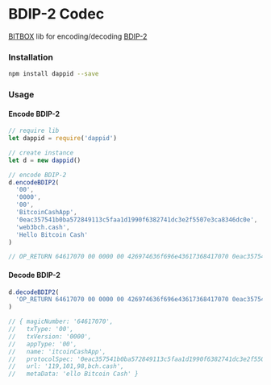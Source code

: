 # BDIP-2 Codec

[BITBOX](https://developer.bitcoin.com/bitbox) lib for encoding/decoding [BDIP-2](https://github.com/web3bch/BDIPs/blob/master/BDIPs/bdip-2.md#create-dapp)

### Installation

```bash
npm install dappid --save
```

### Usage

#### Encode BDIP-2

```js
// require lib
let dappid = require('dappid')

// create instance
let d = new dappid()

// encode BDIP-2
d.encodeBDIP2(
  '00',
  '0000',
  '00',
  'BitcoinCashApp',
  '0eac357541b0ba572849113c5faa1d1990f6382741dc3e2f5507e3ca8346dc0e',
  'web3bch.cash',
  'Hello Bitcoin Cash'
)

// OP_RETURN 64617070 00 0000 00 426974636f696e43617368417070 0eac357541b0ba572849113c5faa1d1990f6382741dc3e2f5507e3ca8346dc0e 776562336263682e63617368 48656c6c6f20426974636f696e2043617368
```

#### Decode BDIP-2

```js
d.decodeBDIP2(
  'OP_RETURN 64617070 00 0000 00 426974636f696e43617368417070 0eac357541b0ba572849113c5faa1d1990f6382741dc3e2f5507e3ca8346dc0e 776562336263682e63617368 48656c6c6f20426974636f696e2043617368'
)

// { magicNumber: '64617070',
//   txType: '00',
//   txVersion: '0000',
//   appType: '00',
//   name: 'itcoinCashApp',
//   protocolSpec: '0eac357541b0ba572849113c5faa1d1990f6382741dc3e2f5507e3ca8346dc0e',
//   url: '119,101,98,bch.cash',
//   metaData: 'ello Bitcoin Cash' }
```
